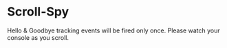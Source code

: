# Scroll-Spy
Hello &amp; Goodbye tracking events will be fired only once.  Please watch your console as you scroll.
